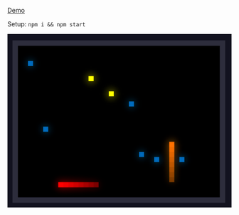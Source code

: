 [Demo](https://testerez.github.io/snake-multiplayer/)

Setup: `npm i && npm start`

<img src="screenshot.png" width="644"/>
